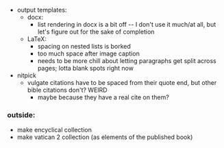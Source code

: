 * output templates:
    * docx:
        - list rendering in docx is a bit off -- I don't use it much/at all, but let's figure out for the sake of completion
    * LaTeX:
        - spacing on nested lists is borked
        - too much space after image caption
        - needs to be more chill about letting paragraphs get split across pages; lotta blank spots right now
* nitpick
    - vulgate citations have to be spaced from their quote end, but other bible citations don't? WEIRD
        - maybe because they have a real cite on them?

### outside:
* make encyclical collection
* make vatican 2 collection (as elements of the published book)
